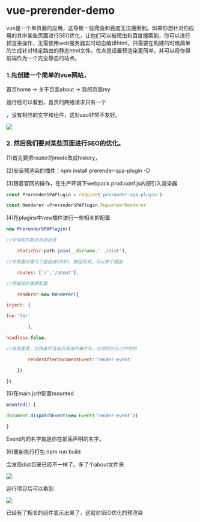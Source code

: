 # vue-prerender-demo

vue是一个单页面的应用，这导致一些爬虫和百度无法搜索到。如果你想针对你应用的其中某些页面进行SEO优化，让他们可以被爬虫和百度搜索到，你可以进行预渲染操作，无需使用web服务器实时动态编译html，只需要在构建的时候简单的生成针对特定路由的静态html文件。优点是设置预渲染更简单，并可以将你得前端作为一个完全静态的站点。


### 1.先创建一个简单的vue网站，

首页home    ->     关于页面about   ->    我的页面my

运行后可以看到，首页的网络请求只有一个<div id='app'></div>，没有相应的文字和组件，这对seo非常不友好。


![](https://upload-images.jianshu.io/upload_images/2587882-518119655852b5ce.png?imageMogr2/auto-orient/strip%7CimageView2/2/w/1000)



### 2. 然后我们要对某些页面进行SEO的优化。

(1)首先要把router的mode改成history，<br>

(2)安装预渲染的插件：npm install prerender-spa-plugin -D <br>

(3)跟着官网的操作，在生产环境下webpack.prod.conf.js内部引入渲染器 <br>

```Javascript
const PrerenderSPAPlugin = require('prerender-spa-plugin')

const Renderer =PrerenderSPAPlugin.PuppeteerRenderer
```

(4)在plugins中new插件进行一些相关的配置

```Javascript
new PrerenderSPAPlugin({

//你存放的静态资源目录

    staticDir:path.join(__dirname,'../dist'),

//你需要对哪几个路由进行SEO，数组形式，可以多个路由

    routes: ['/','/about'],

//预编译的重要配置

    renderer:new Renderer({

inject: {

foo:'far'

        },

headless:false,

//非常重要，文档事件渲染后调用的事件名，在项目的入口中使用

        renderAfterDocumentEvent:'render-event'

    })

})
````

(5)在main.js中配置mounted

```Javascript
mounted() {

document.dispatchEvent(new Event('render-event'))

}
```
Event内的名字就是你在前面声明的名字。



(6)重新执行打包 npm run build

会发现dist目录已经不一样了。多了个about文件夹

![](https://upload-images.jianshu.io/upload_images/2587882-b1f00529eac5de93.png?imageMogr2/auto-orient/strip%7CimageView2/2/w/430)


运行项目后可以看到

![](https://upload-images.jianshu.io/upload_images/2587882-56e2e4b67afc8371.png?imageMogr2/auto-orient/strip%7CimageView2/2/w/1000)


已经有了相关的组件显示出来了，这就对SEO优化的预渲染


